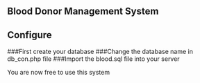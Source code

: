 ## Blood Donor Management System

## Configure

###First create your database
###Change the database name in db_con.php file
###Import the blood.sql file into your server

You are now free to use this system